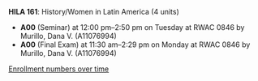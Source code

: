 **HILA 161**: History/Women in Latin America (4 units)

- **A00** (Seminar) at 12:00 pm–2:50 pm on Tuesday at RWAC 0846 by Murillo, Dana V. (A11076994)
- **A00** (Final Exam) at 11:30 am–2:29 pm on Monday at RWAC 0846 by Murillo, Dana V. (A11076994)

[Enrollment numbers over time](./HILA161.tsv)
